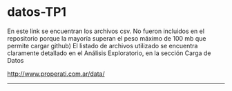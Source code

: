 # datos-TP1

En este link se encuentran los archivos csv. No fueron incluidos en el repositorio porque la mayoría superan el peso máximo de 100 mb que permite cargar github)
El listado de archivos utilizado se encuentra claramente detallado en el Análisis Exploratorio, en la sección Carga de Datos

http://www.properati.com.ar/data/

---------------------------------------------------------
